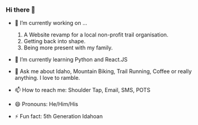 ### Hi there 👋

- 🔭 I’m currently working on ...
   1. A Website revamp for a local non-profit trail organisation.
   1. Getting back into shape.
   1. Being more present with my family.

- 🌱 I’m currently learning Python and React.JS

- 💬 Ask me about Idaho, Mountain Biking, Trail Running, Coffee or really anything. I love to ramble.

- 📫 How to reach me: Shoulder Tap, Email, SMS, POTS

- 😄 Pronouns: He/Him/His

- ⚡ Fun fact: 5th Generation Idahoan

